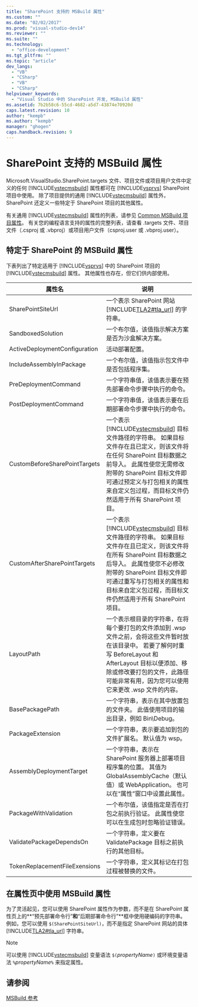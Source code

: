 ```yaml
---
title: "SharePoint 支持的 MSBuild 属性"
ms.custom: ""
ms.date: "02/02/2017"
ms.prod: "visual-studio-dev14"
ms.reviewer: ""
ms.suite: ""
ms.technology: 
  - "office-development"
ms.tgt_pltfrm: ""
ms.topic: "article"
dev_langs: 
  - "VB"
  - "CSharp"
  - "VB"
  - "CSharp"
helpviewer_keywords: 
  - "Visual Studio 中的 SharePoint 开发, MSBuild 属性"
ms.assetid: 7b2b58c6-55cd-4682-a5d7-43874e70920d
caps.latest.revision: 10
author: "kempb"
ms.author: "kempb"
manager: "ghogen"
caps.handback.revision: 9
---
```

# SharePoint 支持的 MSBuild 属性
  Microsoft.VisualStudio.SharePoint.targets 文件、项目文件或项目用户文件中定义的任何 [!INCLUDE[vstecmsbuild](../sharepoint/includes/vstecmsbuild-md.md)] 属性都可在 [!INCLUDE[vsprvs](../sharepoint/includes/vsprvs-md.md)] SharePoint 项目中使用。  除了项目提供的通用 [!INCLUDE[vstecmsbuild](../sharepoint/includes/vstecmsbuild-md.md)] 属性外，SharePoint 还定义一些特定于 SharePoint 项目的其他属性。  
  
 有关通用 [!INCLUDE[vstecmsbuild](../sharepoint/includes/vstecmsbuild-md.md)] 属性的列表，请参见 [Common MSBuild 项目属性](http://go.microsoft.com/fwlink/?LinkID=168687)。  有关您的编程语言支持的属性的完整列表，请查看 .targets 文件、项目文件（.csproj 或 .vbproj）或项目用户文件（csproj.user 或 .vbproj.user）。  
  
## 特定于 SharePoint 的 MSBuild 属性  
 下表列出了特定适用于 [!INCLUDE[vsprvs](../sharepoint/includes/vsprvs-md.md)] 中的 SharePoint 项目的 [!INCLUDE[vstecmsbuild](../sharepoint/includes/vstecmsbuild-md.md)] 属性。  其他属性也存在，但它们供内部使用。  
  
|属性名|说明|  
|---------|--------|  
|SharePointSiteUrl|一个表示 SharePoint 网站 [!INCLUDE[TLA2#tla_url](../sharepoint/includes/tla2sharptla-url-md.md)] 的字符串。|  
|SandboxedSolution|一个布尔值，该值指示解决方案是否为沙盒解决方案。|  
|ActiveDeploymentConfiguration|活动部署配置。|  
|IncludeAssemblyInPackage|一个布尔值，该值指示包文件中是否包括程序集。|  
|PreDeploymentCommand|一个字符串值，该值表示要在预先部署命令步骤中执行的命令。|  
|PostDeploymentCommand|一个字符串值，该值表示要在后期部署命令步骤中执行的命令。|  
|CustomBeforeSharePointTargets|一个表示 [!INCLUDE[vstecmsbuild](../sharepoint/includes/vstecmsbuild-md.md)] 目标文件路径的字符串。  如果目标文件存在且已定义，则该文件将在任何 SharePoint 目标数据之前导入。  此属性使您无需修改附带的 SharePoint 目标文件即可通过预定义与打包相关的属性来自定义包过程，而目标文件仍然适用于所有 SharePoint 项目。|  
|CustomAfterSharePointTargets|一个表示 [!INCLUDE[vstecmsbuild](../sharepoint/includes/vstecmsbuild-md.md)] 目标文件路径的字符串。  如果目标文件存在且已定义，则该文件将在所有 SharePoint 目标数据之后导入。  此属性使您不必修改附带的 SharePoint 目标文件即可通过重写与打包相关的属性和目标来自定义包过程，而目标文件仍然适用于所有 SharePoint 项目。|  
|LayoutPath|一个表示根目录的字符串，在将每个要打包的文件添加到 .wsp 文件之前，会将这些文件暂时放在该目录中。  若要了解何时重写 BeforeLayout 和 AfterLayout 目标以便添加、移除或修改要打包的文件，此路径可能非常有用，因为您可以使用它来更改 .wsp 文件的内容。|  
|BasePackagePath|一个字符串，表示在其中放置包的文件夹。  此值使用项目的输出目录，例如 Bin\\Debug。|  
|PackageExtension|一个字符串，表示要追加到包的文件扩展名。  默认值为 wsp。|  
|AssemblyDeploymentTarget|一个字符串，表示在 SharePoint 服务器上部署项目程序集的位置。  其值为 GlobalAssemblyCache（默认值）或 WebApplication。  也可以在“属性”窗口中设置此属性。|  
|PackageWithValidation|一个布尔值，该值指定是否在打包之前执行验证。  此属性使您可以在生成包时忽略验证错误。|  
|ValidatePackageDependsOn|一个字符串，定义要在 ValidatePackage 目标之前执行的其他目标。|  
|TokenReplacementFileExensions|一个字符串，定义其标记在打包过程被替换的文件。|  
  
## 在属性页中使用 MSBuild 属性  
 为了灵活起见，您可以使用 SharePoint 属性作为参数，而不是在 SharePoint 属性页上的**“预先部署命令行”**和**“后期部署命令行”**框中使用硬编码的字符串。  例如，您可以使用 `$(SharePointSiteUrl)`，而不是指定 SharePoint 网站的具体 [!INCLUDE[TLA2#tla_url](../sharepoint/includes/tla2sharptla-url-md.md)] 字符串。  
  
> [!NOTE]  
>  可以使用 [!INCLUDE[vstecmsbuild](../sharepoint/includes/vstecmsbuild-md.md)] 变量语法 `$(`*propertyName*`)` 或环境变量语法 `%`*propertyName*`%` 来指定属性。  
  
## 请参阅  
 [MSBuild 参考](../msbuild/msbuild-reference.md)  
  
  